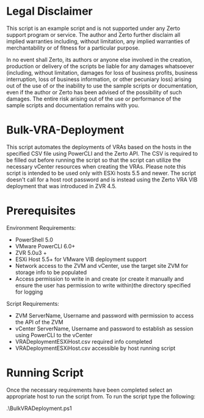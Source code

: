 # Legal Disclaimer
This script is an example script and is not supported under any Zerto support program or service. The author and Zerto further disclaim all implied warranties including, without limitation, any implied warranties of merchantability or of fitness for a particular purpose.

In no event shall Zerto, its authors or anyone else involved in the creation, production or delivery of the scripts be liable for any damages whatsoever (including, without limitation, damages for loss of business profits, business interruption, loss of business information, or other pecuniary loss) arising out of the use of or the inability to use the sample scripts or documentation, even if the author or Zerto has been advised of the possibility of such damages. The entire risk arising out of the use or performance of the sample scripts and documentation remains with you.

# Bulk-VRA-Deployment
This script automates the deployments of VRAs based on the hosts in the specified CSV file using PowerCLI and the Zerto API. The CSV is required to be filled out before running the script so that the script can utilize the necessary vCenter resources when creating the VRAs. Please note this script is intended to be used only with ESXi hosts 5.5 and newer. The script doesn't call for a host root password and is instead using the Zerto VRA VIB deployment that was introduced in ZVR 4.5. 

# Prerequisites 
Environment Requirements:
- PowerShell 5.0 
- VMware PowerCLI 6.0+
- ZVR 5.0u3 + 
- ESXi Host 5.5+ for VMware VIB deployment support 
- Network access to the ZVM and vCenter, use the target site ZVM for storage info to be populated
- Access permission to write in and create (or create it manually and ensure the user has permission to write within)the directory specified for logging


Script Requirements: 
- ZVM ServerName, Username and password with permission to access the API of the ZVM
- vCenter ServerName, Username and password to establish as session using PowerCLI to the vCenter
- VRADeploymentESXiHost.csv required info completed
- VRADeploymentESXiHost.csv accessible by host running script 

# Running Script 
Once the necessary requirements have been completed select an appropriate host to run the script from. To run the script type the following:

.\BulkVRADeployment.ps1

